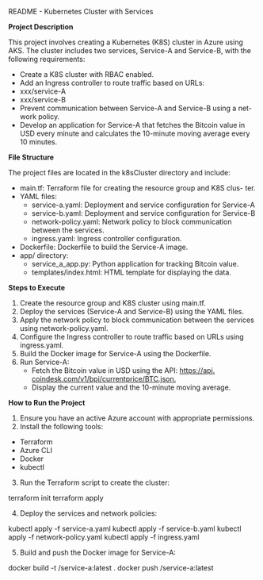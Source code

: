 README - Kubernetes Cluster with Services

**Project Description**

This project involves creating a Kubernetes (K8S) cluster in Azure using AKS. The cluster includes two services, Service-A and Service-B, with the following requirements:

- Create a K8S cluster with RBAC enabled.
- Add an Ingress controller to route traffic based on URLs:
- xxx/service-A
- xxx/service-B
- Prevent communication between Service-A and Service-B using a net- work policy.
- Develop an application for Service-A that fetches the Bitcoin value in USD every minute and calculates the 10-minute moving average every 10 minutes.

**File Structure**

The project files are located in the k8sCluster directory and include:

- main.tf: Terraform file for creating the resource group and K8S clus- ter.
- YAML files:
    - service-a.yaml: Deployment and service configuration for Service-A
    - service-b.yaml: Deployment and service configuration for Service-B
    - network-policy.yaml: Network policy to block communication between the services.
    - ingress.yaml: Ingress controller configuration.
- Dockerfile: Dockerfile to build the Service-A image.
- app/ directory:
    - service_a_app.py: Python application for tracking Bitcoin value.
    - templates/index.html: HTML template for displaying the data.

**Steps to Execute**

1. Create the resource group and K8S cluster using main.tf.
2. Deploy the services (Service-A and Service-B) using the YAML files.
3. Apply the network policy to block communication between the services using network-policy.yaml.
4. Configure the Ingress controller to route traffic based on URLs using ingress.yaml.
5. Build the Docker image for Service-A using the Dockerfile.
6. Run Service-A:
    - Fetch the Bitcoin value in USD using the API: [https://api. coindesk.com/v1/bpi/currentprice/BTC.json.](https://api.coindesk.com/v1/bpi/currentprice/BTC.json)
    - Display the current value and the 10-minute moving average.

**How to Run the Project**

1. Ensure you have an active Azure account with appropriate permissions.
1. Install the following tools:
- Terraform
- Azure CLI
- Docker
- kubectl
3. Run the Terraform script to create the cluster:

terraform init 
terraform apply

4. Deploy the services and network policies:

kubectl apply -f service-a.yaml 
kubectl apply -f service-b.yaml 
kubectl apply -f network-policy.yaml 
kubectl apply -f ingress.yaml

5. Build and push the Docker image for Service-A:

docker build -t <your-dockerhub-username>/service-a:latest . 
docker push <your-dockerhub-username>/service-a:latest
